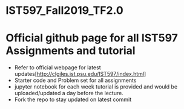 # IST597_Fall2019_TF2.0
# Official github page for all IST597 Assignments and tutorial 
* Refer to official webpage for latest updates[http://clgiles.ist.psu.edu/IST597/index.html]
* Starter code and Problem set for all assignments
* jupyter notebook for each week tutorial is provided and would be uploaded/updated a day before the lecture.
* Fork the repo to stay updated on latest commit 
